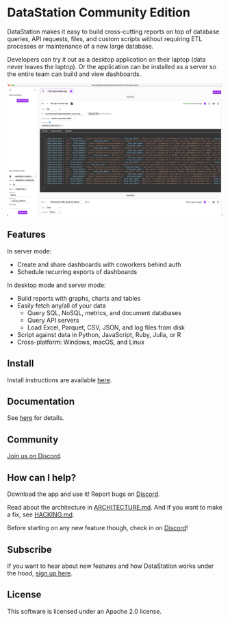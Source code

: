 # DataStation Community Edition

DataStation makes it easy to build cross-cutting reports on top of
database queries, API requests, files, and custom scripts without
requiring ETL processes or maintenance of a new large database.

Developers can try it out as a desktop application on their laptop
(data never leaves the laptop). Or the application can be installed as
a server so the entire team can build and view dashboards.

![A screenshot of app.datastation.multiprocess.io](./screenshot.png)

## Features

In server mode:

* Create and share dashboards with coworkers behind auth
* Schedule recurring exports of dashboards

In desktop mode and server mode:

* Build reports with graphs, charts and tables
* Easily fetch any/all of your data
  * Query SQL, NoSQL, metrics, and document databases
  * Query API servers
  * Load Excel, Parquet, CSV, JSON, and log files from disk
* Script against data in Python, JavaScript, Ruby, Julia, or R
* Cross-platform: Windows, macOS, and Linux

## Install

Install instructions are available [here](https://datastation.multiprocess.io/docs/latest/Installation.html).

## Documentation

See [here](https://datastation.multiprocess.io/docs/) for details.

## Community

[Join us on Discord](https://discord.gg/f2wQBc4bXX).

## How can I help?

Download the app and use it! Report bugs on
[Discord](https://discord.gg/f2wQBc4bXX).

Read about the architecture in [ARCHITECTURE.md](ARCHITECTURE.md). And
if you want to make a fix, see [HACKING.md](HACKING.md).

Before starting on any new feature though, check in on
[Discord](https://discord.gg/f2wQBc4bXX)!

## Subscribe

If you want to hear about new features and how DataStation works under
the hood, [sign up here](https://forms.gle/wH5fdxrxXwZHoNxk8).

## License

This software is licensed under an Apache 2.0 license.
